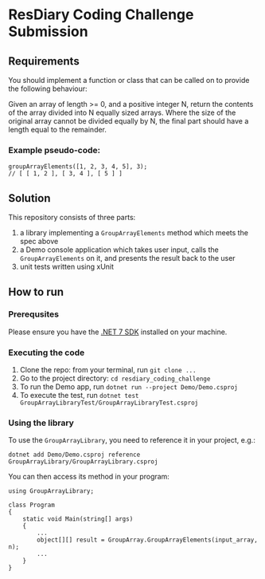 # ResDiary Coding Challenge Submission

## Requirements
You should implement a function or class that can be called on to
provide the following behaviour:

Given an array of length >= 0, and a positive integer N, return the contents of the array divided into N equally sized arrays.
Where the size of the original array cannot be divided equally by N, the final part should have a length equal to the remainder.

### Example pseudo-code:

```
groupArrayElements([1, 2, 3, 4, 5], 3);
// [ [ 1, 2 ], [ 3, 4 ], [ 5 ] ]
```

## Solution
This repository consists of three parts:
1. a library implementing a `GroupArrayElements` method which meets the spec above
1. a Demo console application which takes user input, calls the `GroupArrayElements` on it, and presents the result back to the user
1. unit tests written using xUnit

## How to run

### Prerequsites
Please ensure you have the [.NET 7 SDK](https://dotnet.microsoft.com/en-us/download/dotnet/7.0) installed on your machine.

### Executing the code

1. Clone the repo: from your terminal, run `git clone ...`
1. Go to the project directory: `cd resdiary_coding_challenge`
1. To run the Demo app, run `dotnet run --project Demo/Demo.csproj`
1. To execute the test, run `dotnet test GroupArrayLibraryTest/GroupArrayLibraryTest.csproj`

### Using the library
To use the `GroupArrayLibrary`, you need to reference it in your project, e.g.:

```
dotnet add Demo/Demo.csproj reference GroupArrayLibrary/GroupArrayLibrary.csproj
```

You can then access its method in your program:

```
using GroupArrayLibrary;

class Program
{
    static void Main(string[] args)
    {
        ...
        object[][] result = GroupArray.GroupArrayElements(input_array, n);
        ...
    }
}
```

